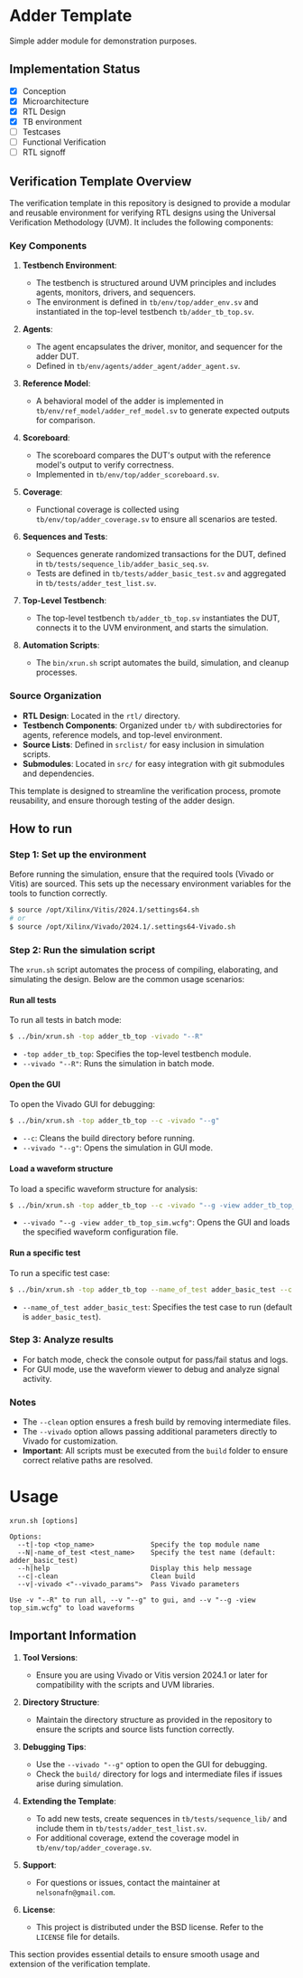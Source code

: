# Adder Template
Simple adder module for demonstration purposes.

## Implementation Status

- [x] Conception
- [x] Microarchitecture
- [x] RTL Design
- [x] TB environment
- [ ] Testcases
- [ ] Functional Verification
- [ ] RTL signoff 

## Verification Template Overview

The verification template in this repository is designed to provide a modular and reusable environment for verifying RTL designs using the Universal Verification Methodology (UVM). It includes the following components:

### Key Components
1. **Testbench Environment**:
   - The testbench is structured around UVM principles and includes agents, monitors, drivers, and sequencers.
   - The environment is defined in `tb/env/top/adder_env.sv` and instantiated in the top-level testbench `tb/adder_tb_top.sv`.

2. **Agents**:
   - The agent encapsulates the driver, monitor, and sequencer for the adder DUT.
   - Defined in `tb/env/agents/adder_agent/adder_agent.sv`.

3. **Reference Model**:
   - A behavioral model of the adder is implemented in `tb/env/ref_model/adder_ref_model.sv` to generate expected outputs for comparison.

4. **Scoreboard**:
   - The scoreboard compares the DUT's output with the reference model's output to verify correctness.
   - Implemented in `tb/env/top/adder_scoreboard.sv`.

5. **Coverage**:
   - Functional coverage is collected using `tb/env/top/adder_coverage.sv` to ensure all scenarios are tested.

6. **Sequences and Tests**:
   - Sequences generate randomized transactions for the DUT, defined in `tb/tests/sequence_lib/adder_basic_seq.sv`.
   - Tests are defined in `tb/tests/adder_basic_test.sv` and aggregated in `tb/tests/adder_test_list.sv`.

7. **Top-Level Testbench**:
   - The top-level testbench `tb/adder_tb_top.sv` instantiates the DUT, connects it to the UVM environment, and starts the simulation.

8. **Automation Scripts**:
   - The `bin/xrun.sh` script automates the build, simulation, and cleanup processes.

### Source Organization
- **RTL Design**: Located in the `rtl/` directory.
- **Testbench Components**: Organized under `tb/` with subdirectories for agents, reference models, and top-level environment.
- **Source Lists**: Defined in `srclist/` for easy inclusion in simulation scripts.
- **Submodules**: Located in `src/` for easy integration with git submodules and dependencies.

This template is designed to streamline the verification process, promote reusability, and ensure thorough testing of the adder design.

## How to run

### Step 1: Set up the environment
Before running the simulation, ensure that the required tools (Vivado or Vitis) are sourced. This sets up the necessary environment variables for the tools to function correctly.

```bash
$ source /opt/Xilinx/Vitis/2024.1/settings64.sh 
# or
$ source /opt/Xilinx/Vivado/2024.1/.settings64-Vivado.sh 
```

### Step 2: Run the simulation script
The `xrun.sh` script automates the process of compiling, elaborating, and simulating the design. Below are the common usage scenarios:

#### Run all tests
To run all tests in batch mode:
```bash
$ ../bin/xrun.sh -top adder_tb_top -vivado "--R"
```
- `-top adder_tb_top`: Specifies the top-level testbench module.
- `--vivado "--R"`: Runs the simulation in batch mode.

#### Open the GUI
To open the Vivado GUI for debugging:
```bash
$ ../bin/xrun.sh -top adder_tb_top --c -vivado "--g"
```
- `--c`: Cleans the build directory before running.
- `--vivado "--g"`: Opens the simulation in GUI mode.

#### Load a waveform structure
To load a specific waveform structure for analysis:
```bash
$ ../bin/xrun.sh -top adder_tb_top --c -vivado "--g -view adder_tb_top_sim.wcfg"
```
- `--vivado "--g -view adder_tb_top_sim.wcfg"`: Opens the GUI and loads the specified waveform configuration file.

#### Run a specific test
To run a specific test case:
```bash
$ ../bin/xrun.sh -top adder_tb_top --name_of_test adder_basic_test --c -vivado "--g -view adder_tb_top_sim.wcfg"
```
- `--name_of_test adder_basic_test`: Specifies the test case to run (default is `adder_basic_test`).

### Step 3: Analyze results
- For batch mode, check the console output for pass/fail status and logs.
- For GUI mode, use the waveform viewer to debug and analyze signal activity.

### Notes
- The `--clean` option ensures a fresh build by removing intermediate files.
- The `--vivado` option allows passing additional parameters directly to Vivado for customization.
- **Important**: All scripts must be executed from the `build` folder to ensure correct relative paths are resolved.

# Usage
```
xrun.sh [options]

Options:
  --t|-top <top_name>              Specify the top module name
  --N|-name_of_test <test_name>    Specify the test name (default: adder_basic_test)
  --h|help                         Display this help message
  --c|-clean                       Clean build
  --v|-vivado <"--vivado_params">  Pass Vivado parameters

Use -v "--R" to run all, --v "--g" to gui, and --v "--g -view top_sim.wcfg" to load waveforms
```

## Important Information

1. **Tool Versions**:
   - Ensure you are using Vivado or Vitis version 2024.1 or later for compatibility with the scripts and UVM libraries.

2. **Directory Structure**:
   - Maintain the directory structure as provided in the repository to ensure the scripts and source lists function correctly.

3. **Debugging Tips**:
   - Use the `--vivado "--g"` option to open the GUI for debugging.
   - Check the `build/` directory for logs and intermediate files if issues arise during simulation.

4. **Extending the Template**:
   - To add new tests, create sequences in `tb/tests/sequence_lib/` and include them in `tb/tests/adder_test_list.sv`.
   - For additional coverage, extend the coverage model in `tb/env/top/adder_coverage.sv`.

5. **Support**:
   - For questions or issues, contact the maintainer at `nelsonafn@gmail.com`.

6. **License**:
   - This project is distributed under the BSD license. Refer to the `LICENSE` file for details.

This section provides essential details to ensure smooth usage and extension of the verification template.